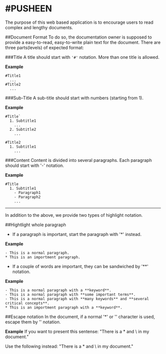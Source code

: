 #PUSHEEN
=====
The purpose of this web based application is to encourage users to read complex and lengthy documents.

##Document Format
To do so, the documentation owner is supposed to provide a easy-to-read, easy-to-write plain text for the document.
There are three parts(levels) of expected format:

###Title
A title should start with `'#'` notation. More than one title is allowed.

**Example**
```
#Title1
  ...
#Title2
  ...
```

###Sub-Title
A sub-title should start with numbers (starting from 1).

**Example**
```
#Title`
  1. Subtitle1
    ...
  2. Subtitle2
    ...

#Title2
  1. Subtitle1
    ...
```

###Content
Content is divided into several paragraphs. Each paragraph should start with '-' notation.

**Example**
```
#Title
  1. Subtitle1
    - Paragraph1
    - Paragraph2
    ...
```
-----

In addition to the above, we provide two types of highlight notation.

##Hightlight whole paragraph
  - If a paragraph is important, start the paragraph with '*' instead.

  **Example**
  ```
  - This is a normal paragraph.
  * This is an importment paragraph.
  ```

  - If a couple of words are important, they can be sandwiched by '**' notation.

  **Example**
  ```
  - This is a normal paragraph with a **keyword**.
  - This is a normal paragraph with **some important terms**.
  - This is a normal paragraph with **many keywords** and **several critical concepts**.
  * This is an importment paragraph with a **keyword**.
  ```

##Escape notation
In the document, if a normal '*' or '\' character is used, escape them by '\' notation.

**Example**
If you want to present this sentense:
"There is a * and \ in my document."

Use the following instead:
"There is a \* and \\ in my document."

